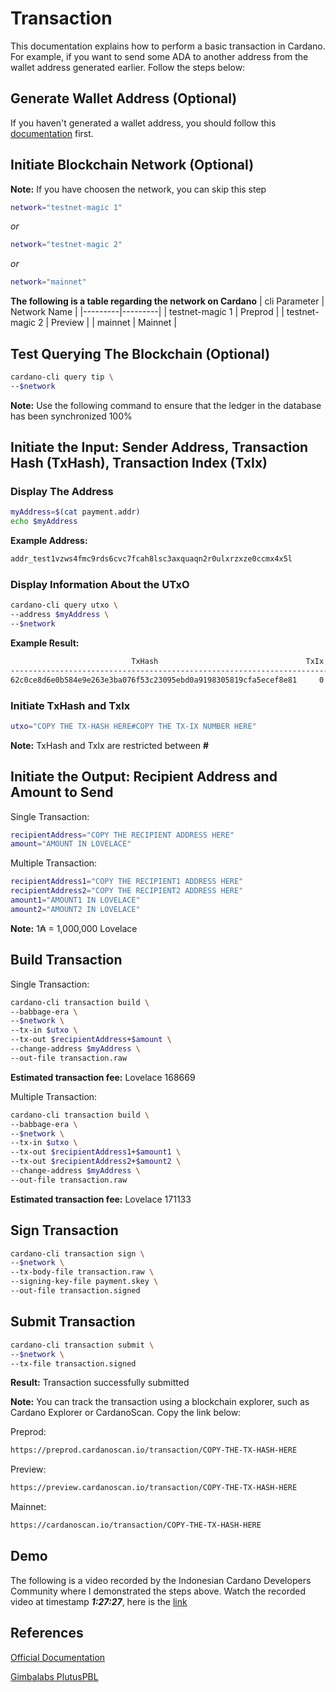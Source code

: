 # Transaction

This documentation explains how to perform a basic transaction in Cardano. For example, if you want to send some ADA to another address from the wallet address generated earlier. Follow the steps below:

## Generate Wallet Address (Optional)

If you haven't generated a wallet address, you should follow this [documentation](https://github.com/ValdryanIvandito/cardano-cli-simplified/blob/main/1-generate-wallet-address.md) first.

## Initiate Blockchain Network (Optional)

**Note:** If you have choosen the network, you can skip this step

```bash
network="testnet-magic 1"
```

_or_

```bash
network="testnet-magic 2"
```

_or_

```bash
network="mainnet"
```

**The following is a table regarding the network on Cardano**
| cli Parameter | Network Name |
|---------|---------|
| testnet-magic 1 | Preprod |
| testnet-magic 2 | Preview |
| mainnet | Mainnet |

## Test Querying The Blockchain (Optional)

```bash
cardano-cli query tip \
--$network
```

**Note:** Use the following command to ensure that the ledger in the database has been synchronized 100%

## Initiate the Input: Sender Address, Transaction Hash (TxHash), Transaction Index (TxIx)

### Display The Address

```bash
myAddress=$(cat payment.addr)
echo $myAddress
```

**Example Address:**

```bash
addr_test1vzws4fmc9rds6cvc7fcah8lsc3axquaqn2r0ulxrzxze0ccmx4x5l
```

### Display Information About the UTxO

```bash
cardano-cli query utxo \
--address $myAddress \
--$network
```

**Example Result:**

```bash
                           TxHash                                 TxIx        Amount
--------------------------------------------------------------------------------------
62c0ce8d6e0b584e9e263e3ba076f53c23095ebd0a9198305819cfa5ecef8e81     0        1000000000 lovelace + TxOutDatumNone
```

### Initiate TxHash and TxIx

```bash
utxo="COPY THE TX-HASH HERE#COPY THE TX-IX NUMBER HERE"
```

**Note:** TxHash and TxIx are restricted between **#**

## Initiate the Output: Recipient Address and Amount to Send

Single Transaction:

```bash
recipientAddress="COPY THE RECIPIENT ADDRESS HERE"
amount="AMOUNT IN LOVELACE"
```

Multiple Transaction:

```bash
recipientAddress1="COPY THE RECIPIENT1 ADDRESS HERE"
recipientAddress2="COPY THE RECIPIENT2 ADDRESS HERE"
amount1="AMOUNT1 IN LOVELACE"
amount2="AMOUNT2 IN LOVELACE"
```

**Note:** 1₳ = 1,000,000 Lovelace

## Build Transaction

Single Transaction:

```bash
cardano-cli transaction build \
--babbage-era \
--$network \
--tx-in $utxo \
--tx-out $recipientAddress+$amount \
--change-address $myAddress \
--out-file transaction.raw
```

**Estimated transaction fee:** Lovelace 168669

Multiple Transaction:

```bash
cardano-cli transaction build \
--babbage-era \
--$network \
--tx-in $utxo \
--tx-out $recipientAddress1+$amount1 \
--tx-out $recipientAddress2+$amount2 \
--change-address $myAddress \
--out-file transaction.raw
```

**Estimated transaction fee:** Lovelace 171133

## Sign Transaction

```bash
cardano-cli transaction sign \
--$network \
--tx-body-file transaction.raw \
--signing-key-file payment.skey \
--out-file transaction.signed
```

## Submit Transaction

```bash
cardano-cli transaction submit \
--$network \
--tx-file transaction.signed
```

**Result:** Transaction successfully submitted

**Note:** You can track the transaction using a blockchain explorer, such as Cardano Explorer or CardanoScan. Copy the link below:

Preprod:

```bash
https://preprod.cardanoscan.io/transaction/COPY-THE-TX-HASH-HERE
```

Preview:

```bash
https://preview.cardanoscan.io/transaction/COPY-THE-TX-HASH-HERE
```

Mainnet:

```bash
https://cardanoscan.io/transaction/COPY-THE-TX-HASH-HERE
```

## Demo

The following is a video recorded by the Indonesian Cardano Developers Community where I demonstrated the steps above. Watch the recorded video at timestamp **_1:27:27_**, here is the [link](https://youtu.be/03hXLZ_07N0?list=PLUj8499OocHiL8gXPv8wMlLW-zIcyYdrQ)

## References

[Official Documentation](https://docs.cardano.org/development-guidelines/use-cli/)

[Gimbalabs PlutusPBL](https://plutuspbl.io/modules/102/slts)
